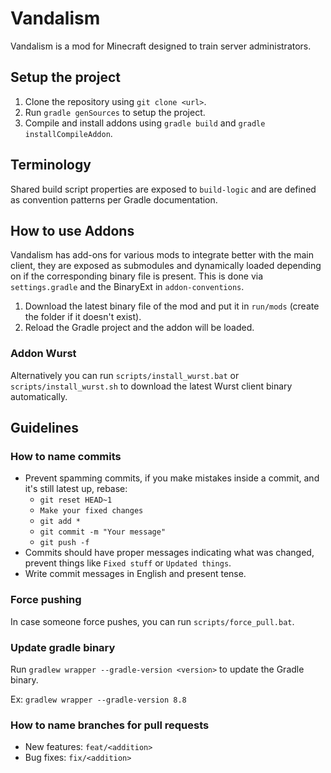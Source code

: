 # Vandalism

Vandalism is a mod for Minecraft designed to train server administrators.

## Setup the project

1. Clone the repository using ``git clone <url>``.
2. Run ``gradle genSources`` to setup the project.
3. Compile and install addons using ``gradle build`` and ``gradle installCompileAddon``.

## Terminology

Shared build script properties are exposed to `build-logic` and are defined as convention patterns per Gradle documentation.

## How to use Addons

Vandalism has add-ons for various mods to integrate better with the main client, they are exposed as submodules and dynamically loaded
depending on if the corresponding binary file is present. This is done via `settings.gradle` and the BinaryExt in `addon-conventions`.

1. Download the latest binary file of the mod and put it in ``run/mods`` (create the folder if it doesn't exist).
2. Reload the Gradle project and the addon will be loaded.

### Addon Wurst
Alternatively you can run ``scripts/install_wurst.bat`` or ``scripts/install_wurst.sh`` to download the latest Wurst
client binary automatically.

## Guidelines

### How to name commits

- Prevent spamming commits, if you make mistakes inside a commit, and it's still latest up, rebase:
  - ``git reset HEAD~1``
  - ``Make your fixed changes``
  - ``git add *``
  - ```git commit -m "Your message"```
  - ``git push -f``
- Commits should have proper messages indicating what was changed, prevent things like ```Fixed stuff``` or ```Updated things```.
- Write commit messages in English and present tense.

### Force pushing

In case someone force pushes, you can run ``scripts/force_pull.bat``.

### Update gradle binary
Run ``gradlew wrapper --gradle-version <version>`` to update the Gradle binary.

Ex: ``gradlew wrapper --gradle-version 8.8``

### How to name branches for pull requests

- New features: `feat/<addition>`
- Bug fixes: `fix/<addition>`

